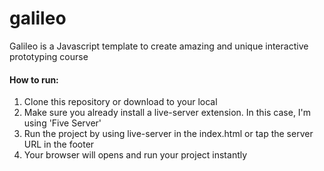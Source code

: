 # galileo
Galileo is a Javascript template to create amazing and unique interactive prototyping course

#### How to run:

1. Clone this repository or download to your local
2. Make sure you already install a live-server extension. In this case, I'm using 'Five Server'
3. Run the project by using live-server in the index.html or tap the server URL in the footer
4. Your browser will opens and run your project instantly
